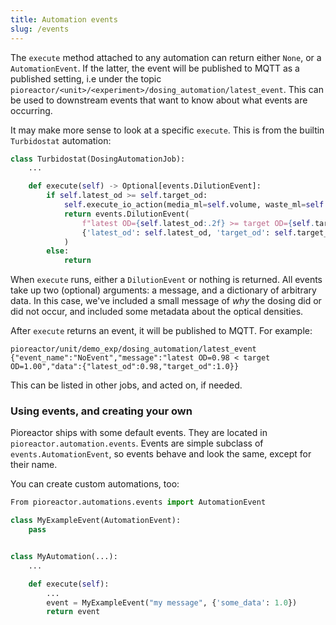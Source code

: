 ```yaml
---
title: Automation events
slug: /events
---
```


The `execute` method attached to any automation can return either `None`, or a `AutomationEvent`. If the latter, the event will be published to MQTT as a published setting, i.e under the topic `pioreactor/<unit>/<experiment>/dosing_automation/latest_event`. This can be used to downstream events that want to know about what events are occurring.

It may make more sense to look at a specific `execute`. This is from the builtin `Turbidostat` automation:

```python
class Turbidostat(DosingAutomationJob):
    ...

    def execute(self) -> Optional[events.DilutionEvent]:
        if self.latest_od >= self.target_od:
            self.execute_io_action(media_ml=self.volume, waste_ml=self.volume)
            return events.DilutionEvent(
                f"latest OD={self.latest_od:.2f} >= target OD={self.target_od:.2f}",
                {'latest_od': self.latest_od, 'target_od': self.target_od}
            )
        else:
            return
```


When `execute` runs, either a `DilutionEvent` or nothing is returned. All events take up two (optional) arguments: a message, and a dictionary of arbitrary data. In this case, we've included a small message of _why_ the dosing did or did not occur, and included some metadata about the optical densities.

After `execute` returns an event, it will be published to MQTT. For example:
```
pioreactor/unit/demo_exp/dosing_automation/latest_event   {"event_name":"NoEvent","message":"latest OD=0.98 < target OD=1.00","data":{"latest_od":0.98,"target_od":1.0}}
```

This can be listed in other jobs, and acted on, if needed.

### Using events, and creating your own

Pioreactor ships with some default events. They are located in `pioreactor.automation.events`. Events are simple subclass of `events.AutomationEvent`, so events behave and look the same, except for their name.

You can create custom automations, too:

```python
From pioreactor.automations.events import AutomationEvent

class MyExampleEvent(AutomationEvent):
    pass


class MyAutomation(...):
    ...

    def execute(self):
        ...
        event = MyExampleEvent("my message", {'some_data': 1.0})
        return event
